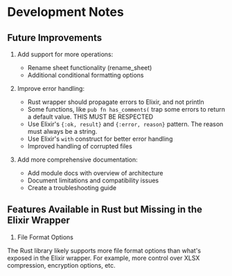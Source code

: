 # Development Notes

## Future Improvements

1. Add support for more operations:

   - Rename sheet functionality (rename_sheet)
   - Additional conditional formatting options

2. Improve error handling:

   - Rust wrapper should propagate errors to Elixir, and not println
   - Some functions, like `pub fn has_comments(` trap some errors to return a default value. THIS MUST BE RESPECTED
   - Use Elixir's `{:ok, result}` and `{:error, reason}` pattern. The reason must always be a string.
   - Use Elixir's `with` construct for better error handling
   - Improved handling of corrupted files

3. Add more comprehensive documentation:
   - Add module docs with overview of architecture
   - Document limitations and compatibility issues
   - Create a troubleshooting guide

## Features Available in Rust but Missing in the Elixir Wrapper

1. File Format Options

The Rust library likely supports more file format options than what's exposed in the Elixir wrapper.
For example, more control over XLSX compression, encryption options, etc.
